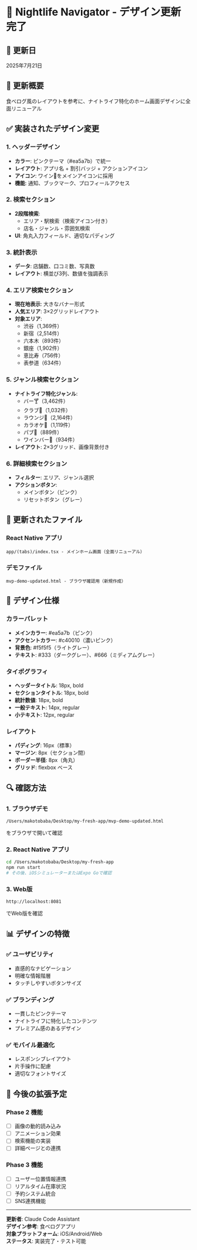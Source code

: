 # 🎨 Nightlife Navigator - デザイン更新完了

## 📅 更新日
2025年7月21日

## 🎯 更新概要
食べログ風のレイアウトを参考に、ナイトライフ特化のホーム画面デザインに全面リニューアル

## ✅ 実装されたデザイン変更

### 1. **ヘッダーデザイン**
- **カラー**: ピンクテーマ（#ea5a7b）で統一
- **レイアウト**: アプリ名 + 割引バッジ + アクションアイコン
- **アイコン**: ワイン🍷をメインアイコンに採用
- **機能**: 通知、ブックマーク、プロフィールアクセス

### 2. **検索セクション**
- **2段階検索**: 
  - エリア・駅検索（検索アイコン付き）
  - 店名・ジャンル・雰囲気検索
- **UI**: 角丸入力フィールド、適切なパディング

### 3. **統計表示**
- **データ**: 店舗数、口コミ数、写真数
- **レイアウト**: 横並び3列、数値を強調表示

### 4. **エリア検索セクション**
- **現在地表示**: 大きなバナー形式
- **人気エリア**: 3×2グリッドレイアウト
- **対象エリア**: 
  - 渋谷（1,369件）
  - 新宿（2,514件）  
  - 六本木（893件）
  - 銀座（1,902件）
  - 恵比寿（756件）
  - 表参道（634件）

### 5. **ジャンル検索セクション**
- **ナイトライフ特化ジャンル**:
  - バー🍸（3,462件）
  - クラブ🎵（1,032件）
  - ラウンジ🥂（2,164件）
  - カラオケ🎤（1,119件）
  - パブ🍺（889件）
  - ワインバー🍷（934件）
- **レイアウト**: 2×3グリッド、画像背景付き

### 6. **詳細検索セクション**
- **フィルター**: エリア、ジャンル選択
- **アクションボタン**: 
  - メインボタン（ピンク）
  - リセットボタン（グレー）

## 📱 更新されたファイル

### **React Native アプリ**
```
app/(tabs)/index.tsx - メインホーム画面（全面リニューアル）
```

### **デモファイル**
```
mvp-demo-updated.html - ブラウザ確認用（新規作成）
```

## 🎨 デザイン仕様

### **カラーパレット**
- **メインカラー**: #ea5a7b（ピンク）
- **アクセントカラー**: #c40010（濃いピンク）
- **背景色**: #f5f5f5（ライトグレー）
- **テキスト**: #333（ダークグレー）、#666（ミディアムグレー）

### **タイポグラフィ**
- **ヘッダータイトル**: 18px, bold
- **セクションタイトル**: 18px, bold
- **統計数値**: 18px, bold
- **一般テキスト**: 14px, regular
- **小テキスト**: 12px, regular

### **レイアウト**
- **パディング**: 16px（標準）
- **マージン**: 8px（セクション間）
- **ボーダー半径**: 8px（角丸）
- **グリッド**: flexbox ベース

## 🔍 確認方法

### **1. ブラウザデモ**
```
/Users/makotobaba/Desktop/my-fresh-app/mvp-demo-updated.html
```
をブラウザで開いて確認

### **2. React Native アプリ**
```bash
cd /Users/makotobaba/Desktop/my-fresh-app
npm run start
# その後、iOSシミュレーターまたはExpo Goで確認
```

### **3. Web版**
```
http://localhost:8081
```
でWeb版を確認

## 📊 デザインの特徴

### **✅ ユーザビリティ**
- 直感的なナビゲーション
- 明確な情報階層
- タッチしやすいボタンサイズ

### **✅ ブランディング**
- 一貫したピンクテーマ
- ナイトライフに特化したコンテンツ
- プレミアム感のあるデザイン

### **✅ モバイル最適化**
- レスポンシブレイアウト
- 片手操作に配慮
- 適切なフォントサイズ

## 🚀 今後の拡張予定

### **Phase 2 機能**
- [ ] 画像の動的読み込み
- [ ] アニメーション効果
- [ ] 検索機能の実装
- [ ] 詳細ページとの連携

### **Phase 3 機能**
- [ ] ユーザー位置情報連携
- [ ] リアルタイム在庫状況
- [ ] 予約システム統合
- [ ] SNS連携機能

---

**更新者**: Claude Code Assistant  
**デザイン参考**: 食べログアプリ  
**対象プラットフォーム**: iOS/Android/Web  
**ステータス**: 実装完了・テスト可能